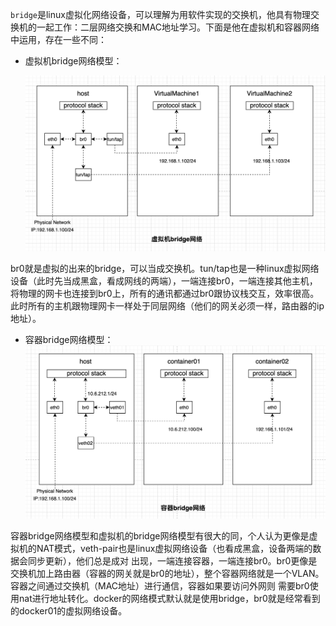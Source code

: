`bridge`是linux虚拟化网络设备，可以理解为用软件实现的交换机，他具有物理交换机的一起工作：二层网络交换和MAC地址学习。下面是他在虚拟机和容器网络中运用，存在一些不同：

* 虚拟机bridge网络模型：

  ![bridge01](Pics/bridge01.png)

br0就是虚拟的出来的bridge，可以当成交换机。tun/tap也是一种linux虚拟网络设备（此时先当成黑盒，看成网线的两端），一端连接br0，一端连接其他主机，
将物理的网卡也连接到br0上，所有的通讯都通过br0跟协议栈交互，效率很高。此时所有的主机跟物理网卡一样处于同层网络（他们的网关必须一样，路由器的ip地址）。

* 容器bridge网络模型：
  ![bridge02](Pics/bridge02.png)

容器bridge网络模型和虚拟机的bridge网络模型有很大的同，个人认为更像是虚拟机的NAT模式，veth-pair也是linux虚拟网络设备（也看成黑盒，设备两端的数据会同步更新），他们总是成对
出现，一端连接容器，一端连接br0。br0更像是交换机加上路由器（容器的网关就是br0的地址），整个容器网络就是一个VLAN。容器之间通过交换机（MAC地址）进行通信，容器如果要访问外网则
需要br0使用nat进行地址转化。docker的网络模式默认就是使用bridge，br0就是经常看到的docker01的虚拟网络设备。